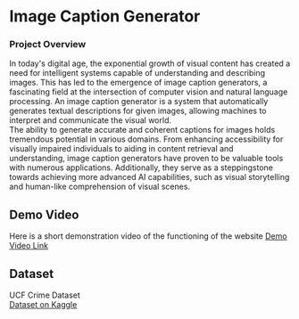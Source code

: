 # Image Caption Generator  

### Project Overview    
In today's digital age, the exponential growth of visual content has created a need for 
intelligent systems capable of understanding and describing images. This has led to the 
emergence of image caption generators, a fascinating field at the intersection of computer vision 
and natural language processing. An image caption generator is a system that automatically 
generates textual descriptions for given images, allowing machines to interpret and communicate 
the visual world.
<br>
The ability to generate accurate and coherent captions for images holds tremendous potential in 
various domains. From enhancing accessibility for visually impaired individuals to aiding in 
content retrieval and understanding, image caption generators have proven to be valuable tools 
with numerous applications. Additionally, they serve as a steppingstone towards achieving more 
advanced AI capabilities, such as visual storytelling and human-like comprehension of visual 
scenes.

## Demo Video
Here is a short demonstration video of the functioning of the website <a href="https://drive.google.com/file/d/1UNhINgJ_cwBJmTNHAE5nJ7vXZRErmSKa/view?usp=sharing" >Demo Video Link</a>

## Dataset 
UCF Crime Dataset 
<br>
<a href="https://www.kaggle.com/datasets/aladdinpersson/flickr8kimagescaptions" >Dataset on Kaggle</a>

